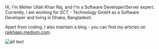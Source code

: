 <!-- Reference -->
<!-- I found this article at https://towardsdatascience.com/build-a-stunning-readme-for-your-github-profile-9b80434fe5d7 -->

<!-- [![Header](header-modified.gif "Header")](http://raajkhan.com/) -->

Hi, I'm Meher Ullah Khan Raj, and I'm a Software Developer/Server expert. Currently, I am working for SCT - Technology GmbH as a Software Developer and living in Dhaka, Bangladesh.

 
<!--## 🔗 Also you can find me on:-
[![portfolio](https://img.shields.io/badge/my_portfolio-000?style=for-the-badge&logo=ko-fi&logoColor=white)](http://raajkhan.com/)
[![linkedin](https://img.shields.io/badge/linkedin-0A66C2?style=for-the-badge&logo=linkedin&logoColor=white)](https://www.linkedin.com/in/raajkhan/)
[![twitter](https://img.shields.io/badge/twitter-1DA1F2?style=for-the-badge&logo=twitter&logoColor=white)](https://twitter.com/_raajkhan)-->

  

<!--## ## &#x270d; Blog & Writing-->

Apart from coding, I also maintain a blog - you can find my articles on [rajkhaan.medium.com](https://rajkhaan.medium.com/).

![alt text](https://www.crossed-flag-pins.com/animated-flag-gif/gifs/Bangladesh_180-animated-flag-gifs.gif)

<!--## 🔧 Technologies & Tools
![](https://img.shields.io/badge/OS-Linux-informational?style=flat&logo=linux&logoColor=white&color=2bbc8a)
![](https://img.shields.io/badge/OS-Windows-informational?style=flat&logo=Windows&logoColor=white&color=2bbc8a)
![](https://img.shields.io/badge/Editor-PhpStorm-informational?style=flat&logo=Jetbrains&logoColor=white&color=2bbc8a)
![](https://img.shields.io/badge/Code-PHP-informational?style=flat&logo=php&logoColor=white&color=2bbc8a)
![](https://img.shields.io/badge/Code-JavaScript-informational?style=flat&logo=javascript&logoColor=white&color=2bbc8a)
![](https://img.shields.io/badge/Code-HTML5-informational?style=flat&logo=html5&logoColor=white&color=2bbc8a)
![](https://img.shields.io/badge/Code-CSS3-informational?style=flat&logo=css3&logoColor=white&color=2bbc8a)
![](https://img.shields.io/badge/Framework-Laravel-informational?style=flat&logo=laravel&logoColor=white&color=2bbc8a)
![](https://img.shields.io/badge/Framework-CodeIgniter-informational?style=flat&logo=codeigniter&logoColor=white&color=2bbc8a)
![](https://img.shields.io/badge/Shell-Bash-informational?style=flat&logo=gnu-bash&logoColor=white&color=2bbc8a)
![](https://img.shields.io/badge/Cloud-Digital_Ocean-informational?style=flat&logo=digitalocean&logoColor=white&color=2bbc8a)-->

<!-- ## &#x1f4c8; GitHub Stats

<a href="https://rajkhaan.medium.com/">
  <img align="center" src="https://github-readme-stats.vercel.app/api/top-langs/?username=raj-khan&hide=TypeScript,html,SCSS,Hack,Less, Css&title_color=ffffff&text_color=c9cacc&icon_color=2bbc8a&bg_color=1d1f21" />
</a>


<a href="https://raj-khan.github.io/">
  <img align="center" src="https://github-readme-stats.vercel.app/api?username=raj-khan&show_icons=true&line_height=27&count_private=true&title_color=ffffff&text_color=c9cacc&icon_color=2bbc8a&bg_color=1d1f21" alt="Raj's GitHub Stats" />
</a>
-->

   

<!-- icons with padding -->

[1.1]: http://i.imgur.com/tXSoThF.png (twitter icon with padding)
[2.1]: http://i.imgur.com/0o48UoR.png (github icon with padding)

<!-- icons without padding -->

[1.2]: http://i.imgur.com/wWzX9uB.png (twitter icon without padding)
[2.2]: http://i.imgur.com/9I6NRUm.png (github icon without padding)
[3.2]: linkedin.png (LinkedIn icon without padding)


<!-- links to your social media accounts -->

[1]: https://twitter.com/_raajkhan/
[2]: https://github.com/raj-khan
[3]: https://www.linkedin.com/in/raajkhan/




<!-- Resources -->
<!-- Icons: https://simpleicons.org/ -->
<!-- GitHub Stats: https://github.com/anuraghazra/github-readme-stats -->
<!-- Emojis: https://emojipedia.org/emoji/ -->
<!-- HTML Emojis: https://www.fileformat.info/index.htm -->
<!-- Shields: https://shields.io/ -->
<!-- Awesome GitHub Profile README: https://github.com/abhisheknaiidu/awesome-github-profile-readme -->
